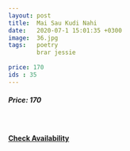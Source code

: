 ```yaml
---
layout: post
title:  Mai Sau Kudi Nahi
date:   2020-07-1 15:01:35 +0300
image:  36.jpg
tags:   poetry
        brar jessie
        
price: 170
ids : 35
---
```



<h5>Price: 170</h5><br>




<h4><a class="add-cart cart1" href="{{ site.baseurl }}/books#35"><b>Check Availability</b></a></h4>

<body>
 <script src="{{ site.baseurl }}/js/main.js"></script>
 </body>
